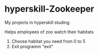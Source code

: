 # hyperskill-Zookeeper
My projects in hyperskill studing

Helps employees of zoo watch their habitats
1) Choose habitat you need from 0 to 5
2) Exit programm "exit"
